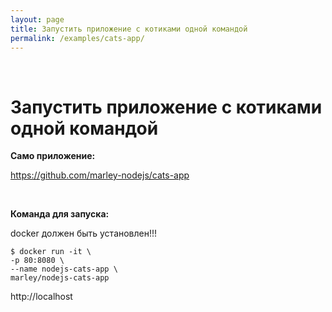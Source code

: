 ```yaml
---
layout: page
title: Запустить приложение с котиками одной командой
permalink: /examples/cats-app/
---
```


<br/>

# Запустить приложение с котиками одной командой

**Само приложение:**

https://github.com/marley-nodejs/cats-app

<br/>

**Команда для запуска:**

docker должен быть установлен!!!

    $ docker run -it \
    -p 80:8080 \
    --name nodejs-cats-app \
    marley/nodejs-cats-app

http://localhost
